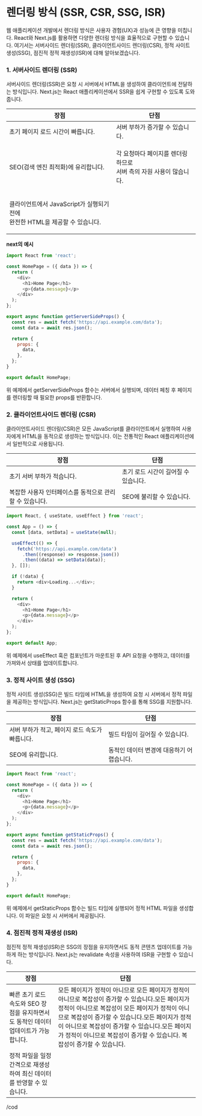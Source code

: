 # 렌더링 방식 (SSR, CSR, SSG, ISR)

웹 애플리케이션 개발에서 렌더링 방식은 사용자 경험(UX)과 성능에 큰 영향을 미칩니다. React와 Next.js를 활용하면 다양한 렌더링 방식을 효율적으로 구현할 수 있습니다. 여기서는 서버사이드 렌더링(SSR), 클라이언트사이드 렌더링(CSR), 정적 사이트 생성(SSG), 점진적 정적 재생성(ISR)에 대해 알아보겠습니다.



### **1. 서버사이드 렌더링 (SSR)**

서버사이드 렌더링(SSR)은 요청 시 서버에서 HTML을 생성하여 클라이언트에 전달하는 방식입니다. Next.js는 React 애플리케이션에서 SSR을 쉽게 구현할 수 있도록 도와줍니다.

| 장점                                                          | 단점                                               |
| ----------------------------------------------------------- | ------------------------------------------------ |
| 초기 페이지 로드 시간이 빠릅니다.                                         | 서버 부하가 증가할 수 있습니다.                               |
| SEO(검색 엔진 최적화)에 유리합니다.                                      | <p>각 요청마다 페이지를 렌더링하므로 <br>서버 측의 자원 사용이 많습니다.</p> |
| <p>클라이언트에서 JavaScript가 실행되기 전에<br>완전한 HTML을 제공할 수 있습니다.</p> |                                                  |



**next의 예시**

```javascript
import React from 'react';

const HomePage = ({ data }) => {
  return (
    <div>
      <h1>Home Page</h1>
      <p>{data.message}</p>
    </div>
  );
};

export async function getServerSideProps() {
  const res = await fetch('https://api.example.com/data');
  const data = await res.json();

  return {
    props: {
      data,
    },
  };
}

export default HomePage;
```

위 예제에서 getServerSideProps 함수는 서버에서 실행되며, 데이터 페칭 후 페이지를 렌더링할 때 필요한 props를 반환합니다.



### 2. 클라이언트사이드 렌더링 (CSR)&#x20;

클라이언트사이드 렌더링(CSR)은 모든 JavaScript를 클라이언트에서 실행하여 사용자에게 HTML을 동적으로 생성하는 방식입니다. 이는 전통적인 React 애플리케이션에서 일반적으로 사용됩니다.

| 장점                              | 단점                    |
| ------------------------------- | --------------------- |
| 초기 서버 부하가 적습니다.                 | 초기 로드 시간이 길어질 수 있습니다. |
| 복잡한 사용자 인터페이스를 동적으로 관리할 수 있습니다. | SEO에 불리할 수 있습니다.      |



```javascript
import React, { useState, useEffect } from 'react';

const App = () => {
  const [data, setData] = useState(null);

  useEffect(() => {
    fetch('https://api.example.com/data')
      .then((response) => response.json())
      .then((data) => setData(data));
  }, []);

  if (!data) {
    return <div>Loading...</div>;
  }

  return (
    <div>
      <h1>Home Page</h1>
      <p>{data.message}</p>
    </div>
  );
};

export default App;
```

위 예제에서 useEffect 훅은 컴포넌트가 마운트된 후 API 요청을 수행하고, 데이터를 가져와서 상태를 업데이트합니다.



### 3. 정적 사이트 생성 (SSG)

정적 사이트 생성(SSG)은 빌드 타임에 HTML을 생성하여 요청 시 서버에서 정적 파일을 제공하는 방식입니다. Next.js는 getStaticProps 함수를 통해 SSG를 지원합니다.

| 장점                          | 단점                      |
| --------------------------- | ----------------------- |
| 서버 부하가 적고, 페이지 로드 속도가 빠릅니다. | 빌드 타임이 길어질 수 있습니다.      |
| SEO에 유리합니다.                 | 동적인 데이터 변경에 대응하기 어렵습니다. |



```javascript
import React from 'react';

const HomePage = ({ data }) => {
  return (
    <div>
      <h1>Home Page</h1>
      <p>{data.message}</p>
    </div>
  );
};

export async function getStaticProps() {
  const res = await fetch('https://api.example.com/data');
  const data = await res.json();

  return {
    props: {
      data,
    },
  };
}

export default HomePage;
```

위 예제에서 getStaticProps 함수는 빌드 타임에 실행되어 정적 HTML 파일을 생성합니다. 이 파일은 요청 시 서버에서 제공됩니다.



### 4. 점진적 정적 재생성 (ISR)

점진적 정적 재생성(ISR)은 SSG의 장점을 유지하면서도 동적 콘텐츠 업데이트를 가능하게 하는 방식입니다. Next.js는 revalidate 속성을 사용하여 ISR을 구현할 수 있습니다.

| 장점                                               | 단점                                                                                                                                                                                            |
| ------------------------------------------------ | --------------------------------------------------------------------------------------------------------------------------------------------------------------------------------------------- |
| 빠른 초기 로드 속도와 SEO 장점을 유지하면서도 동적인 데이터 업데이트가 가능합니다. | 모든 페이지가 정적이 아니므로 모든 페이지가 정적이 아니므로 복잡성이 증가할 수 있습니다.모든 페이지가 정적이 아니므로 복잡성이 모든 페이지가 정적이 아니므로 복잡성이 증가할 수 있습니다.모든 페이지가 정적이 아니므로 복잡성이 증가할 수 있습니다.모든 페이지가 정적이 아니므로 복잡성이 증가할 수 있습니다.  복잡성이 증가할 수 있습니다. |
| 정적 파일을 일정 간격으로 재생성하여 최신 데이터를 반영할 수 있습니다.         |                                                                                                                                                                                               |



/cod











